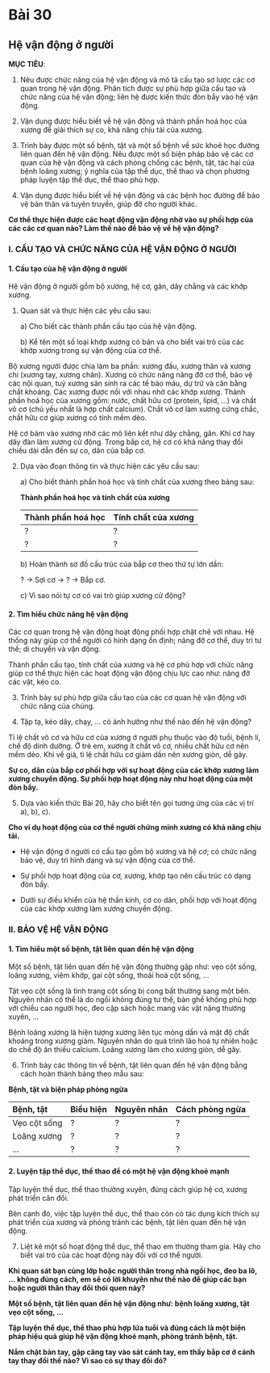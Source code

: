 # Bài 30
## Hệ vận động ở người

**MỤC TIÊU**:

1.  Nêu được chức năng của hệ vận động và mô tả cấu tạo sơ lược các cơ quan trong hệ vận động. Phân tích được sự phù hợp giữa cấu tạo và chức năng của hệ vận động; liên hệ được kiến thức đòn bẩy vào hệ vận động.

2.  Vận dụng được hiểu biết về hệ vận động và thành phần hoá học của xương để giải thích sự co, khả năng chịu tải của xương.

3.  Trình bày được một số bệnh, tật và một số bệnh về sức khoẻ học đường liên quan đến hệ vận động. Nêu được một số biện pháp bảo vệ các cơ quan của hệ vận động và cách phòng chống các bệnh, tật, tác hại của bệnh loãng xương; ý nghĩa của tập thể dục, thể thao và chọn phương pháp luyện tập thể dục, thể thao phù hợp.

4.  Vận dụng được hiểu biết về hệ vận động và các bệnh học đường để bảo vệ bản thân và tuyên truyền, giúp đỡ cho người khác.

**Cơ thể thực hiện được các hoạt động vận động nhờ vào sự phối hợp của các các cơ quan nào? Làm thế nào để bảo vệ về hệ vận động?**

### I. CẤU TẠO VÀ CHỨC NĂNG CỦA HỆ VẬN ĐỘNG Ở NGƯỜI

#### 1. Cấu tạo của hệ vận động ở người

Hệ vận động ở người gồm bộ xương, hệ cơ, gân, dây chằng và các khớp xương.

1.  Quan sát và thực hiện các yêu cầu sau:

    a) Cho biết các thành phần cấu tạo của hệ vận động.

    b) Kể tên một số loại khớp xương có bản và cho biết vai trò của các khớp xương trong sự vận động của cơ thể.

Bộ xương người được chia làm ba phần: xương đầu, xương thân và xương chi (xương tay, xương chân). Xương có chức năng nâng đỡ cơ thể, bảo vệ các nội quan, tuỷ xương sản sinh ra các tế bào máu, dự trữ và cân bằng chất khoáng. Các xương được nối với nhau nhờ các khớp xương. Thành phần hoá học của xương gồm: nước, chất hữu cơ (protein, lipid, ...) và chất vô cơ (chủ yếu nhất là hợp chất calcium). Chất vô cơ làm xương cứng chắc, chất hữu cơ giúp xương có tính mềm dẻo.

Hệ cơ bám vào xương nhờ các mô liên kết như dây chằng, gân. Khi cơ hay dây đàn làm xương cử động. Trong bắp cơ, hệ cơ có khả năng thay đổi chiều dài dẫn đến sự co, dãn của bắp cơ.

2.  Dựa vào đoạn thông tin và thực hiện các yêu cầu sau:

    a) Cho biết thành phần hoá học và tính chất của xương theo bảng sau:

    **Thành phần hoá học và tính chất của xương**
    
    | Thành phần hoá học | Tính chất của xương |
    | :------------------ | :------------------ |
    | ?                   | ?                   |
    | ?                   | ?                   |

    b) Hoàn thành sơ đồ cấu trúc của bắp cơ theo thứ tự lớn dần:

    ? $\to$ Sợi cơ $\to$ ? $\to$ Bắp cơ.

    c) Vì sao nói tự cơ có vai trò giúp xương cử động?

#### 2. Tìm hiểu chức năng hệ vận động

Các cơ quan trong hệ vận động hoạt động phối hợp chặt chẽ với nhau. Hệ thống này giúp cơ thể người có hình dạng ổn định; nâng đỡ cơ thể, duy trì tư thế; di chuyển và vận động.

Thành phần cấu tạo, tính chất của xương và hệ cơ phù hợp với chức năng giúp cơ thể thực hiện các hoạt động vận động chịu lực cao như: nâng đỡ các vật, kéo co.

3.  Trình bày sự phù hợp giữa cấu tạo của các cơ quan hệ vận động với chức năng của chúng.

4.  Tập tạ, kéo dây, chạy, ... có ảnh hưởng như thế nào đến hệ vận động?

Tỉ lệ chất vô cơ và hữu cơ của xương ở người phụ thuộc vào độ tuổi, bệnh lí, chế độ dinh dưỡng. Ở trẻ em, xương ít chất vô cơ, nhiều chất hữu cơ nên mềm dẻo. Khi về già, tỉ lệ chất hữu cơ giảm dần nên xương giòn, dễ gãy.

**Sự co, dãn của bắp cơ phối hợp với sự hoạt động của các khớp xương làm xương chuyển động. Sự phối hợp hoạt động này như hoạt động của một đòn bẩy.**

5.  Dựa vào kiến thức Bài 20, hãy cho biết tên gọi tương ứng của các vị trí a), b), c).

**Cho ví dụ hoạt động của cơ thể người chứng minh xương có khả năng chịu tải.**

*   Hệ vận động ở người có cấu tạo gồm bộ xương và hệ cơ; có chức năng bảo vệ, duy trì hình dạng và sự vận động của cơ thể.

*   Sự phối hợp hoạt động của cơ, xương, khớp tạo nên cấu trúc có dạng đòn bẩy.

*   Dưới sự điều khiển của hệ thần kinh, cơ co dãn, phối hợp với hoạt động của các khớp xương làm xương chuyển động.

### II. BẢO VỆ HỆ VẬN ĐỘNG

#### 1. Tìm hiểu một số bệnh, tật liên quan đến hệ vận động

Một số bệnh, tật liên quan đến hệ vận động thường gặp như: vẹo cột sống, loãng xương, viêm khớp, gai cột sống, thoái hoá cột sống, ...

Tật vẹo cột sống là tình trạng cột sống bị cong bất thường sang một bên. Nguyên nhân có thể là do ngồi không đúng tư thế, bàn ghế không phù hợp với chiều cao người học, đeo cặp sách hoặc mang vác vật nặng thường xuyên, ...

Bệnh loãng xương là hiện tượng xương liên tục mỏng dần và mật độ chất khoáng trong xương giảm. Nguyên nhân do quá trình lão hoá tự nhiên hoặc do chế độ ăn thiếu calcium. Loãng xương làm cho xương giòn, dễ gãy.

6.  Trình bày các thông tin về bệnh, tật liên quan đến hệ vận động bằng cách hoàn thành bảng theo mẫu sau:

**Bệnh, tật và biện pháp phòng ngừa**

| Bệnh, tật   | Biểu hiện | Nguyên nhân | Cách phòng ngừa |
| :---------- | :-------- | :---------- | :-------------- |
| Vẹo cột sống | ?         | ?           | ?               |
| Loãng xương  | ?         | ?           | ?               |
| ...         | ?         | ?           | ?               |

#### 2. Luyện tập thể dục, thể thao để có một hệ vận động khoẻ mạnh

Tập luyện thể dục, thể thao thường xuyên, đúng cách giúp hệ cơ, xương phát triển cân đối.

Bên cạnh đó, việc tập luyện thể dục, thể thao còn có tác dụng kích thích sự phát triển của xương và phòng tránh các bệnh, tật liên quan đến hệ vận động.

7.  Liệt kê một số hoạt động thể dục, thể thao em thường tham gia. Hãy cho biết vai trò của các hoạt động này đối với cơ thể người.

**Khi quan sát bạn cùng lớp hoặc người thân trong nhà ngồi học, đeo ba lô, ... không đúng cách, em sẽ có lời khuyên như thế nào để giúp các bạn hoặc người thân thay đổi thói quen này?**

**Một số bệnh, tật liên quan đến hệ vận động như: bệnh loãng xương, tật vẹo cột sống, ...**

**Tập luyện thể dục, thể thao phù hợp lứa tuổi và đúng cách là một biện pháp hiệu quả giúp hệ vận động khoẻ mạnh, phòng tránh bệnh, tật.**

**Nắm chặt bàn tay, gập căng tay vào sát cánh tay, em thấy bắp cơ ở cánh tay thay đổi thế nào? Vì sao có sự thay đổi đó?**
